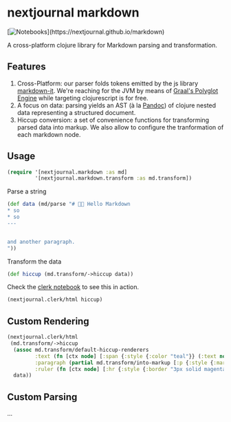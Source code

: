 # nextjournal markdown 
[![Notebooks](https://img.shields.io/static/v1?logo=plex&logoColor=rgb(155,187,157)&label=clerk&message=notebook&color=rgb(155,187,157))](https://nextjournal.github.io/markdown)

A cross-platform clojure library for Markdown parsing and transformation.

## Features

1. Cross-Platform: our parser folds tokens emitted by the js library [markdown-it](https://github.com/markdown-it/markdown-it). We're reaching for the JVM by means of [Graal's Polyglot Engine](https://www.graalvm.org/22.1/reference-manual/js/JavaInteroperability/#polyglot-context) while targeting clojurescript is for free.
2. A focus on data: parsing yields an AST (à la [Pandoc](https://pandoc.org/using-the-pandoc-api.html#pandocs-architecture)) of clojure nested data representing a structured document.
3. Hiccup conversion: a set of convenience functions for transforming parsed data into markup. We also allow to configure the tranformation of each markdown node.

## Usage

```clojure
(require '[nextjournal.markdown :as md]
         '[nextjournal.markdown.transform :as md.transform])
```

Parse a string

```clojure
(def data (md/parse "# 👋🏻 Hello Markdown
* so
* so
---


and another paragraph.
"))
```

Transform the data

```clojure
(def hiccup (md.transform/->hiccup data))
```

Check the [clerk notebook](https://nextjournal.github.io/markdown) to see this in action.

```clojure
(nextjournal.clerk/html hiccup)
```

## Custom Rendering

```clojure
(nextjournal.clerk/html
 (md.transform/->hiccup
  (assoc md.transform/default-hiccup-renderers
         :text (fn [ctx node] [:span {:style {:color "teal"}} (:text node)])
         :paragraph (partial md.transform/into-markup [:p {:style {:margin-top "2rem"}}])
         :ruler (fn [ctx node] [:hr {:style {:border "3px solid magenta"}}]))
  data))
```

## Custom Parsing

...
